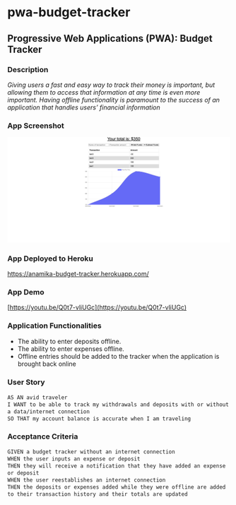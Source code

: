# pwa-budget-tracker

## Progressive Web Applications (PWA): Budget Tracker

### Description

*Giving users a fast and easy way to track their money is important, but allowing them to access that information at any time is even more important. Having offline functionality is paramount to the success of an application that handles users’ financial information*

### App Screenshot

![](images/budget-tracker.png)

### App Deployed to Heroku

https://anamika-budget-tracker.herokuapp.com/

### App Demo

[https://youtu.be/Q0t7-vliUGc](https://youtu.be/Q0t7-vliUGc)

### Application Functionalities

- The ability to enter deposits offline.
- The ability to enter expenses offline.
- Offline entries should be added to the tracker when the application is brought back online

### User Story

```text
AS AN avid traveler
I WANT to be able to track my withdrawals and deposits with or without a data/internet connection
SO THAT my account balance is accurate when I am traveling 
```

### Acceptance Criteria

```text
GIVEN a budget tracker without an internet connection
WHEN the user inputs an expense or deposit
THEN they will receive a notification that they have added an expense or deposit
WHEN the user reestablishes an internet connection
THEN the deposits or expenses added while they were offline are added to their transaction history and their totals are updated
```
